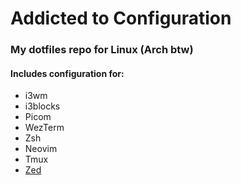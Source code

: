 # Addicted to Configuration

### My dotfiles repo for Linux (Arch btw)

#### Includes configuration for:
- i3wm
- i3blocks
- Picom
- WezTerm
- Zsh
- Neovim
- Tmux
- [Zed](https://zed.dev/)
